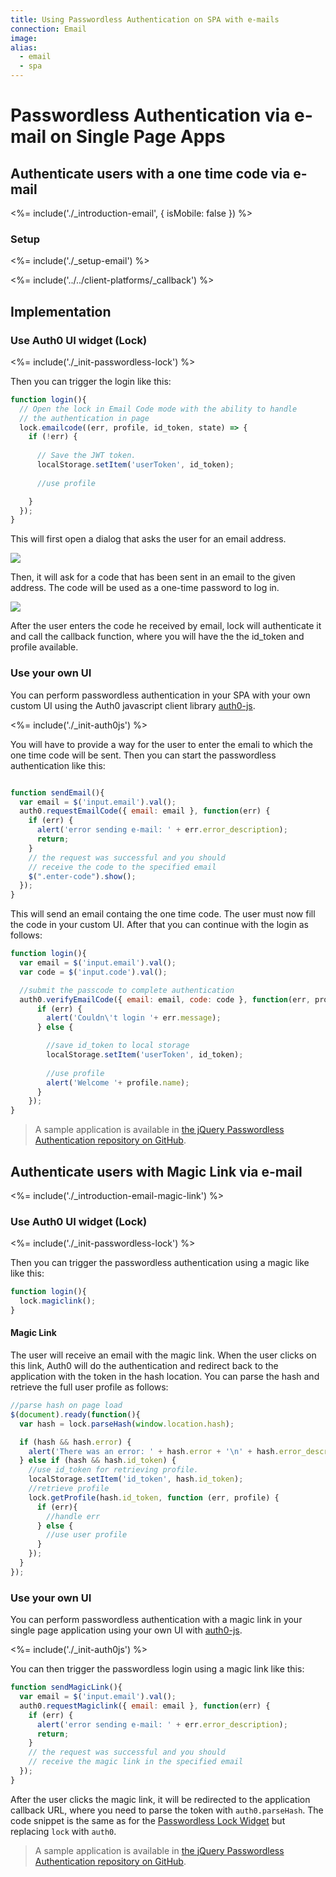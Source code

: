 ```yaml
---
title: Using Passwordless Authentication on SPA with e-mails
connection: Email
image:
alias:
  - email
  - spa
---
```


# Passwordless Authentication via e-mail on Single Page Apps

## Authenticate users with a one time code via e-mail

<%= include('./_introduction-email', { isMobile: false }) %>

### Setup

<%= include('./_setup-email') %>

<%= include('../../client-platforms/_callback') %>

## Implementation

### Use Auth0 UI widget (Lock)

<%= include('./_init-passwordless-lock') %>

Then you can trigger the login like this:

```js
function login(){
  // Open the lock in Email Code mode with the ability to handle
  // the authentication in page
  lock.emailcode((err, profile, id_token, state) => {
    if (!err) {
      
      // Save the JWT token.
      localStorage.setItem('userToken', id_token);
      
      //use profile

    }
  });
}
```

This will first open a dialog that asks the user for an email address. 

![](/media/articles/connections/passwordless/passwordless-email-receive-code-web.png)

Then, it will ask for a code that has been sent in an email to the given address. The code will be used as a one-time password to log in.

![](/media/articles/connections/passwordless/passwordless-email-enter-code-web.png)

After the user enters the code he received by email, lock will authenticate it and call the callback function, where you will have the the id_token and profile available.

### Use your own UI

You can perform passwordless authentication in your SPA with your own custom UI using the Auth0 javascript client library [auth0-js](/libraries/auth0js).

<%= include('./_init-auth0js') %>

You will have to provide a way for the user to enter the emali to which the one time code will be sent. Then you can start the passwordless authentication like this:

```js

function sendEmail(){
  var email = $('input.email').val();
  auth0.requestEmailCode({ email: email }, function(err) {
    if (err) {
      alert('error sending e-mail: ' + err.error_description);
      return;
    }
    // the request was successful and you should 
    // receive the code to the specified email
    $(".enter-code").show();
  });
}
```

This will send an email containg the one time code. The user must now fill the code in your custom UI. After that you can continue with the login as follows:

```js
function login(){
  var email = $('input.email').val();
  var code = $('input.code').val();

  //submit the passcode to complete authentication
  auth0.verifyEmailCode({ email: email, code: code }, function(err, profile, id_token, access_token) {
      if (err) {
        alert('Couldn\'t login '+ err.message);
      } else {

        //save id_token to local storage
        localStorage.setItem('userToken', id_token);
        
        //use profile
        alert('Welcome '+ profile.name);
      }
    });
}
```
> A sample application is available in [the jQuery Passwordless Authentication repository on GitHub](https://github.com/auth0/auth0-jquery-passwordless-sample).

## Authenticate users with Magic Link via e-mail

<%= include('./_introduction-email-magic-link') %>

### Use Auth0 UI widget (Lock)

<%= include('./_init-passwordless-lock') %>

Then you can trigger the passwordless authentication using a magic like like this:

```js
function login(){
  lock.magiclink();
}
```

#### Magic Link

The user will receive an email with the magic link. When the user clicks on this link, Auth0 will do the authentication and redirect back to the application with the token in the hash location. You can parse the hash and retrieve the full user profile as follows:

```js
//parse hash on page load
$(document).ready(function(){
  var hash = lock.parseHash(window.location.hash);

  if (hash && hash.error) {
    alert('There was an error: ' + hash.error + '\n' + hash.error_description);
  } else if (hash && hash.id_token) {
    //use id_token for retrieving profile.
    localStorage.setItem('id_token', hash.id_token);
    //retrieve profile
    lock.getProfile(hash.id_token, function (err, profile) {
      if (err){
        //handle err
      } else {
        //use user profile
      }
    });
  }
});
```

### Use your own UI

You can perform passwordless authentication with a magic link in your single page application using your own UI with [auth0-js](/libraries/auth0js).

<%= include('./_init-auth0js') %>

You can then trigger the passwordless login using a magic link like this:

```js
function sendMagicLink(){
  var email = $('input.email').val();
  auth0.requestMagiclink({ email: email }, function(err) {
    if (err) {
      alert('error sending e-mail: ' + err.error_description);
      return;
    }
    // the request was successful and you should 
    // receive the magic link in the specified email
  });
} 
```

After the user clicks the magic link, it will be redirected to the application callback URL, where you need to parse the token with `auth0.parseHash`. The code snippet is the same as for the [Passwordless Lock Widget](#magic-link) but replacing `lock` with `auth0`.

> A sample application is available in [the jQuery Passwordless Authentication repository on GitHub](https://github.com/auth0/auth0-jquery-passwordless-sample).
